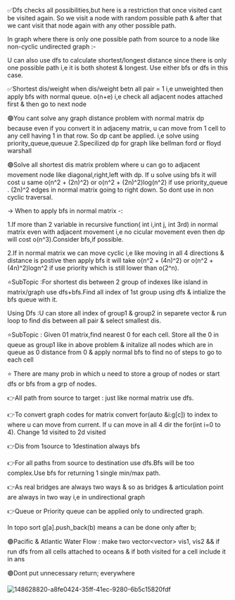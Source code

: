 ✅Dfs checks all possibilities,but here is a restriction that once visited cant be visited again. So we visit a node with random possible path & after that we cant visit that node again with any other possible path.

In graph where there is only one possible path from source to a node like non-cyclic undirected graph :-

U can also use dfs to calculate shortest/longest distance since there is only one possible path i,e it is both shotest & longest. Use either bfs or dfs in this case.

✅Shortest dis/weight when dis/weight betn all pair = 1 i,e unweighted then apply bfs with normal queue. o(n+e) i,e check all adjacent nodes attached first & then go to next node

🟢You cant solve any graph distance problem with normal matrix dp because even if you convert it in adjaceny matrix, u can move from 1 cell to any cell having 1 in that row. So dp cant be applied. i,e solve using priority_queue,queuue 2.Specilized dp for graph like bellman ford or floyd warshall

🟢Solve all shortest dis matrix problem where u can go to adjacent movement node like diagonal,right,left with dp. If u solve using bfs it will cost u same o(n^2 + (2n)^2) or o(n^2 + (2n)^2)log(n^2) if use priority_queue . (2n)^2 edges in normal matrix going to right down. So dont use in non cyclic traversal.

-> When to apply bfs in normal matrix -: 

1.If more than 2 variable in recursive function( int i,int j, int 3rd) in normal matrix even with adjacent movement i,e no cicular movement even then dp will cost o(n^3).Consider bfs,if possible.

2.If in normal matrix we can move cyclic i,e like moving in all 4 directions & distance is postive then apply bfs it will take o(n^2 + (4n)^2) or o(n^2 + (4n)^2)logn^2 if use priority  which is still lower than o(2^n).

⭐SubTopic :For shortest dis between 2 group of indexes like island in matrix/graph use dfs+bfs.Find all index of 1st group using dfs & intialize the bfs queue with it.

Using Dfs :U can store all index of group1 & group2 in separete vector & run loop to find dis between all pair & select smallest dis.

⭐SubTopic : Given 01 matrix,find nearest 0 for each cell. Store all the 0 in queue as group1 like in above problem & initalize all nodes which are in queue as 0 distance from 0 & apply normal bfs to find no of steps to go to each cell

⭐ There are many prob in which u need to store a group of nodes or start dfs or bfs from a grp of nodes.

👉All path from source to target : just like normal matrix use dfs.

👉To convert graph codes for matrix convert for(auto &i:g[c]) to index to where u can move from current. If u can move in all 4 dir the for(int i=0 to 4).
Change 1d visited to 2d visited


👉Dis from 1source to 1destination always bfs

👉For all paths from source to destination use dfs.Bfs will be too complex.Use bfs for returning 1 single min/max path. 

👉As real bridges are always two ways & so as bridges & articulation point are always in two way i,e in undirectional graph

👉Queue or Priority queue can be applied only to undirected graph.

In topo sort g[a].push_back(b) means a can be done only after b;

🟢Pacific & Atlantic Water Flow : make two vector<vector<int>> vis1, vis2 && if run dfs from all cells attached to oceans & if both visited for a cell include it in ans

🟢Dont put unnecessary return; everywhere

![148628820-a8fe0424-35ff-41ec-9280-6b5c15820fdf](https://user-images.githubusercontent.com/86003701/150728388-6999d308-8fdd-4005-8a70-75f6112d9dea.jpg)
